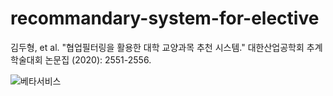 # recommandary-system-for-elective

김두형, et al. "협업필터링을 활용한 대학 교양과목 추천 시스템." 대한산업공학회 추계학술대회 논문집 (2020): 2551-2556.

![베타서비스](https://github.com/rlaengud123/recommandary-system-for-elective/blob/master/image/%EA%B3%A0%EB%A0%A4%EB%8C%80%ED%95%99%EA%B5%90%20AI%EC%84%A0%EB%B0%B0%20%EB%B2%A0%ED%83%80%EC%84%9C%EB%B9%84%EC%8A%A4.png?raw=true)
